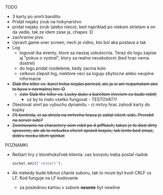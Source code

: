 TODO
* 3 karty po smrti banditu
* Pridat nejaky zvuk na hokynarstvo
* pridat nejaky zvuk (alebo nieco), ked napriklad po niekom strielam a on da vedle, tak ze idem zase ja, chapes :D
* zachranne pivo
* Upravit game over screen, nech je vidno, kto bol aka postava a tak
* Log
    * logovat iba eventy, ktore sa naozaj uskutocnia. Teraz do logu zapise aj "pokus o vystrel", ktory sa realne neuskutocni (ked hrac nema dostrel)
    * do logu pridat rozdelenie, kedy zacina kolo
    * celkovo zlepsit log, niektore veci sa loguju zbytocne alebo neuplne informacie
* ~~Slab the killer vs. barel treba nejako poriesit, ale ja si ani nepamatam ako to byva v normalnej hre :D~~
    * ~~este Slab the killer vs. Lucky duke s barellom (neviem co bude robit)~~
      * uz by to malo vsetko fungovat - TESTOVAT!!!
* Otestovat smrt po vybuchu dynamitu - ci mrtvy hrac zahodi karty do kopky
* ~~(?) kontrola, ci sa striela na mrtveho hraca je zatial client-side. Prerobit na server side?~~
* ~~Zoomovanie na charactery som robil po 4 piffkach, takze je to dost dirty spravene, ale ak to nebudes chciet spravit krajsie, tak tento bod zmaz, dobru nocku idem spinkat~~

POZNAMKI
* Reštart hry z ktoréhokoľvek klienta: cez konzolu treba poslať riadok

    ```javascript
    socket.emit('restart');
    ```

* Ak niekedy bude blbnut citanie suboru, tak to moze byt kvoli CRLF vs LF. Kod funguje na LF kodovanie
  
    * za poslednou kartou v subore **nesmie** byt newline

